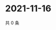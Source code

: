# 2021-11-16

共 0 条

<!-- BEGIN WEIBO -->
<!-- 最后更新时间 Tue Nov 16 2021 05:07:58 GMT+0800 (China Standard Time) -->

<!-- END WEIBO -->
